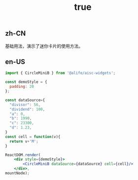 ﻿---
order: 0
title:
  zh-CN: 基本
  en-US: Basic
---

## zh-CN

基础用法，演示了迷你卡片的使用方法。

## en-US


````jsx
import { CircleMiniB } from '@alife/aisc-widgets';

const demoStyle = {
  padding: 20
};

const dataSource={
  "divisor": 56,
  "dividend": 100,
  "a": 0,
  "b": 1990,
  "c": 23300,
  "d": 1.23,
}
const cell = function(v){
  return v+'M';
}

ReactDOM.render(
    <div style={demoStyle}>
        <CircleMiniB dataSource={dataSource} cell={cell}/>
    </div>,
mountNode);
````
